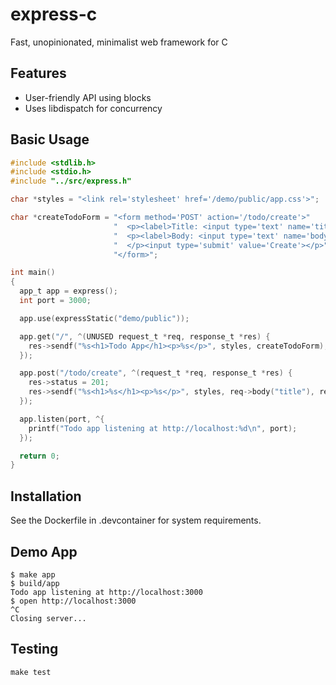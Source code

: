 # express-c

Fast, unopinionated, minimalist web framework for C

## Features

- User-friendly API using blocks
- Uses libdispatch for concurrency

## Basic Usage

```c
#include <stdlib.h>
#include <stdio.h>
#include "../src/express.h"

char *styles = "<link rel='stylesheet' href='/demo/public/app.css'>";

char *createTodoForm = "<form method='POST' action='/todo/create'>"
                       "  <p><label>Title: <input type='text' name='title'></label></p>"
                       "  <p><label>Body: <input type='text' name='body'></label></p>"
                       "  </p><input type='submit' value='Create'></p>"
                       "</form>";

int main()
{
  app_t app = express();
  int port = 3000;

  app.use(expressStatic("demo/public"));

  app.get("/", ^(UNUSED request_t *req, response_t *res) {
    res->sendf("%s<h1>Todo App</h1><p>%s</p>", styles, createTodoForm);
  });

  app.post("/todo/create", ^(request_t *req, response_t *res) {
    res->status = 201;
    res->sendf("%s<h1>%s</h1><p>%s</p>", styles, req->body("title"), req->body("body"));
  });

  app.listen(port, ^{
    printf("Todo app listening at http://localhost:%d\n", port);
  });

  return 0;
}
```

## Installation

See the Dockerfile in .devcontainer for system requirements.

## Demo App

```
$ make app
$ build/app
Todo app listening at http://localhost:3000
$ open http://localhost:3000
^C
Closing server...
```

## Testing

```
make test
```
